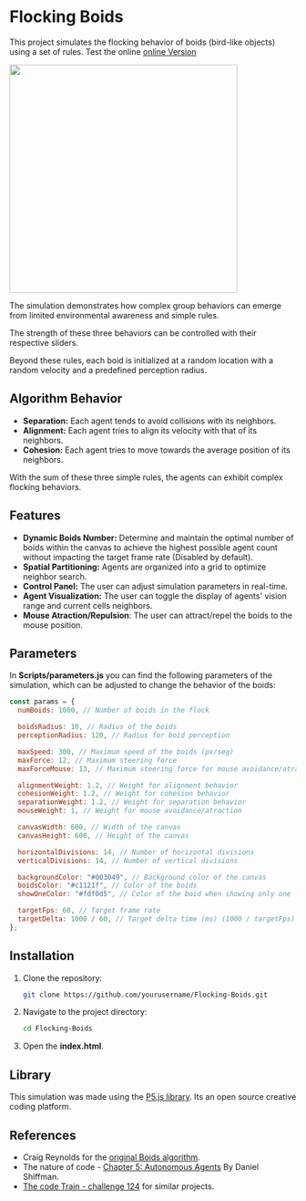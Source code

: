 # Flocking Boids

This project simulates the flocking behavior of boids (bird-like objects) using a set of rules. Test the online [online Version](https://flocking-boids.netlify.app/)

<img src="https://github.com/Asaad-E/Flocking-Boids/blob/main/media/video.gif" width="400" height="400"/>

The simulation demonstrates how complex group behaviors can emerge from limited environmental awareness and simple rules.

The strength of these three behaviors can be controlled with their respective sliders.

Beyond these rules, each boid is initialized at a random location with a random velocity and a predefined perception radius.

## Algorithm Behavior

- **Separation:** Each agent tends to avoid collisions with its neighbors.
- **Alignment:** Each agent tries to align its velocity with that of its neighbors.
- **Cohesion:** Each agent tries to move towards the average position of its neighbors.

With the sum of these three simple rules, the agents can exhibit complex flocking behaviors.

## Features

- **Dynamic Boids Number:** Determine and maintain the optimal number of boids within the canvas to achieve the highest possible agent count without impacting the target frame rate (Disabled by default).
- **Spatial Partitioning:** Agents are organized into a grid to optimize neighbor search.
- **Control Panel:** The user can adjust simulation parameters in real-time.
- **Agent Visualization:** The user can toggle the display of agents' vision range and current cells neighbors.
- **Mouse Atraction/Repulsion**: The user can attract/repel the boids to the mouse position.

## Parameters

In **Scripts/parameters.js** you can find the following parameters of the simulation, which can be adjusted to change the behavior of the boids:

```javascript
const params = {
  numBoids: 1000, // Number of boids in the flock

  boidsRadius: 10, // Radius of the boids
  perceptionRadius: 120, // Radius for boid perception

  maxSpeed: 300, // Maximum speed of the boids (px/seg)
  maxForce: 12, // Maximum steering force
  maxForceMouse: 13, // Maximum steering force for mouse avoidance/atraction

  alignmentWeight: 1.2, // Weight for alignment behavior
  cohesionWeight: 1.2, // Weight for cohesion behavior
  separationWeight: 1.2, // Weight for separation behavior
  mouseWeight: 1, // Weight for mouse avoidance/atraction

  canvasWidth: 600, // Width of the canvas
  canvasHeight: 600, // Height of the canvas

  horizontalDivisions: 14, // Number of horizontal divisions
  verticalDivisions: 14, // Number of vertical divisions

  backgroundColor: "#003049", // Background color of the canvas
  boidsColor: "#c1121f", // Color of the boids
  showOneColor: "#fdf0d5", // Color of the boid when showing only one

  targetFps: 60, // Target frame rate
  targetDelta: 1000 / 60, // Target delta time (ms) (1000 / targetFps)
};
```

## Installation

1. Clone the repository:
   ```sh
   git clone https://github.com/yourusername/Flocking-Boids.git
   ```
2. Navigate to the project directory:
   ```sh
   cd Flocking-Boids
   ```
3. Open the **index.html**.

## Library

This simulation was made using the [P5.js library](https://p5js.org/). Its an open source creative coding platform.

## References

- Craig Reynolds for the [original Boids algorithm](https://www.red3d.com/cwr/boids/).
- The nature of code - [Chapter 5: Autonomous Agents](https://natureofcode.com/autonomous-agents/) By Daniel Shiffman.
- [The code Train - challenge 124](https://thecodingtrain.com/challenges/124-flocking-simulation) for similar projects.
